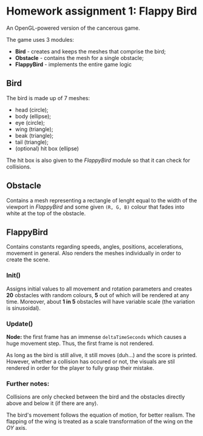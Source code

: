 # Homework assignment 1: Flappy Bird
An OpenGL-powered version of the cancerous game.

The game uses 3 modules:
- **Bird** - creates and keeps the meshes that comprise the bird;
- **Obstacle** - contains the mesh for a single obstacle;
- **FlappyBird** - implements the entire game logic

## Bird
The bird is made up of 7 meshes:
- head (circle);
- body (ellipse);
- eye (circle);
- wing (triangle);
- beak (triangle);
- tail (triangle);
- (optional) hit box (ellipse)

The hit box is also given to the *FlappyBird* module so that it can check for
collisions.

## Obstacle
Contains a mesh representing a rectangle of lenght equal to the width of the
viewport in *FlappyBird* and some given `(R, G, B)`	 colour that fades into
white at the top of the obstacle.

## FlappyBird
Contains constants regarding speeds, angles, positions, accelerations, movement
in general. Also renders the meshes individually in order to create the scene.

### Init()
Assigns initial values to all movement and rotation parameters and creates
**20** obstacles with random colours, **5** out of which will be rendered at any
time. Moreover, about **1 in 5** obstacles will have variable scale (the
variation is sinusoidal).

### Update()
**Node:** the first frame has an immense `deltaTimeSeconds` which causes a huge
movement step. Thus, the first frame is not rendered.

As long as the bird is still alive, it still moves (duh...) and the score is
printed. However, whether a collision has occured or not, the visuals are stil
rendered in order for the player to fully grasp their mistake.

### Further notes:
Collisions are only checked between the bird and the obstacles directly above
and below it (if there are any).

The bird's movement follows the equation of motion, for better realism. The
flapping of the wing is treated as a scale transformation of the wing on the
*OY* axis.